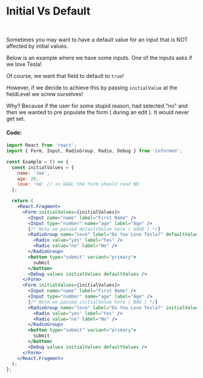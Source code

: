 # Initial Vs Default

<br/>

Sometimes you may want to have a default value for an input that is NOT affected by initial values.

Below is an example where we have some inputs. One of the inputs asks if we love Tesla!

Of course, we want that field to default to `true`!

However, if we decide to achieve this by passing `initialValue` at the fieldLevel we screw ourselves!

Why? Because if the user for some stupid reason, had selected "no" and then we wanted to pre populate the form ( during an edit ). It would never get set.

<!-- STORY -->

#### Code:

```jsx
import React from 'react';
import { Form, Input, RadioGroup, Radio, Debug } from 'informed';

const Example = () => {
  const initialValues = {
    name: 'Joe',
    age: 26,
    love: 'no' // << GOAL the form should read NO
  };

  return (
    <React.Fragment>
      <Form initialValues={initialValues}>
        <Input name="name" label="First Name" />
        <Input type="number" name="age" label="Age" />
        {/* Note we passed defaultValue here ( GOOD ) */}
        <RadioGroup name="love" label="Do You Love Tesla?" defaultValue="yes">
          <Radio value="yes" label="Yes" />
          <Radio value="no" label="No" />
        </RadioGroup>
        <button type="submit" variant="primary">
          submit
        </button>
        <Debug values initialValues defaultValues />
      </Form>
      <Form initialValues={initialValues}>
        <Input name="name" label="First Name" />
        <Input type="number" name="age" label="Age" />
        {/* Note we passed initialValue here ( BAD ) */}
        <RadioGroup name="love" label="Do You Love Tesla?" initialValue="yes">
          <Radio value="yes" label="Yes" />
          <Radio value="no" label="No" />
        </RadioGroup>
        <button type="submit" variant="primary">
          submit
        </button>
        <Debug values initialValues defaultValues />
      </Form>
    </React.Fragment>
  );
};
```
